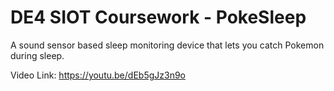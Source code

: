 # DE4 SIOT Coursework - PokeSleep
A sound sensor based sleep monitoring device that lets you catch Pokemon during sleep. 

Video Link: https://youtu.be/dEb5gJz3n9o
